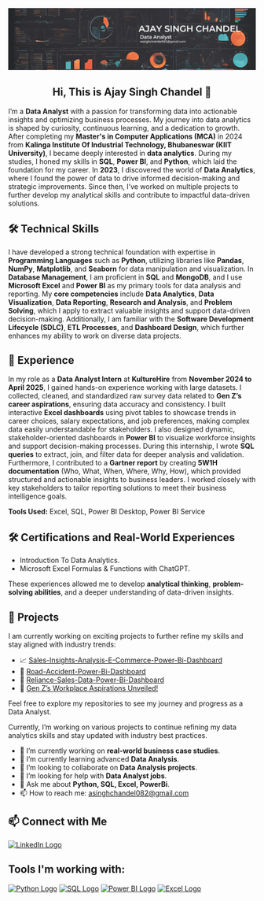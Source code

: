 <img src="AJAY SINGH CHANDEL.png" alt="logo" style="max-width: 100%;">
<h2 align="center">Hi, This is Ajay Singh Chandel 👋</h2>

I’m a **Data Analyst** with a passion for transforming data into actionable insights and optimizing business processes. My journey into data analytics is shaped by curiosity, continuous learning, and a dedication to growth. After completing my **Master's in Computer Applications (MCA)** in 2024 from **Kalinga Institute Of Industrial Technology, Bhubaneswar (KIIT University)**, I became deeply interested in **data analytics**. During my studies, I honed my skills in **SQL**, **Power BI**, and **Python**, which laid the foundation for my career. In **2023**, I discovered the world of **Data Analytics**, where I found the power of data to drive informed decision-making and strategic improvements. Since then, I’ve worked on multiple projects to further develop my analytical skills and contribute to impactful data-driven solutions.

## 🛠 Technical Skills

I have developed a strong technical foundation with expertise in **Programming Languages** such as **Python**, utilizing libraries like **Pandas**, **NumPy**, **Matplotlib**, and **Seaborn** for data manipulation and visualization. In **Database Management**, I am proficient in **SQL** and **MongoDB**, and I use **Microsoft Excel** and **Power BI** as my primary tools for data analysis and reporting. My **core competencies** include **Data Analytics**, **Data Visualization**, **Data Reporting**, **Research and Analysis**, and **Problem Solving**, which I apply to extract valuable insights and support data-driven decision-making. Additionally, I am familiar with the **Software Development Lifecycle (SDLC)**, **ETL Processes**, and **Dashboard Design**, which further enhances my ability to work on diverse data projects.

## 💼 Experience

In my role as a **Data Analyst Intern** at **KultureHire** from **November 2024 to April 2025**, I gained hands-on experience working with large datasets. I collected, cleaned, and standardized raw survey data related to **Gen Z’s career aspirations**, ensuring data accuracy and consistency. I built interactive **Excel dashboards** using pivot tables to showcase trends in career choices, salary expectations, and job preferences, making complex data easily understandable for stakeholders. I also designed dynamic, stakeholder-oriented dashboards in **Power BI** to visualize workforce insights and support decision-making processes. During this internship, I wrote **SQL queries** to extract, join, and filter data for deeper analysis and validation. Furthermore, I contributed to a **Gartner report** by creating **5W1H documentation** (Who, What, When, Where, Why, How), which provided structured and actionable insights to business leaders. I worked closely with key stakeholders to tailor reporting solutions to meet their business intelligence goals.

**Tools Used:** Excel, SQL, Power BI Desktop, Power BI Service


## 🛠 Certifications and Real-World Experiences   
- Introduction To Data Analytics.
- Microsoft Excel Formulas & Functions with ChatGPT. 

These experiences allowed me to develop **analytical thinking**, **problem-solving abilities**, and a deeper understanding of data-driven insights.  

## 📂 Projects  
I am currently working on exciting projects to further refine my skills and stay aligned with industry trends:  
- 📈 [Sales-Insights-Analysis-E-Commerce-Power-Bi-Dashboard](https://github.com/asinghchandel082/Sales-Insights-Analysis-E-Commerce-Power-Bi-Dashboard) 
- 🔗 [Road-Accident-Power-Bi-Dashboard](https://github.com/asinghchandel082/Road-Accident-Power-Bi-Dashboard)
- 🛒 [Reliance-Sales-Data-Power-Bi-Dashboard](https://github.com/asinghchandel082/Reliance-Sales-Data-Power-Bi-Dashboard)
- 🚀 [Gen Z’s Workplace Aspirations Unveiled!](https://github.com/asinghchandel082/Gen-Z-s-Workplace-Aspirations-Unveiled-)

Feel free to explore my repositories to see my journey and progress as a Data Analyst.  

Currently, I’m working on various projects to continue refining my data analytics skills and stay updated with industry best practices.

- 🔭 I’m currently working on **real-world business case studies**.
- 🌱 I’m currently learning advanced **Data Analysis**.
- 👯 I’m looking to collaborate on **Data Analysis projects**.
- 🤔 I’m looking for help with **Data Analyst jobs**.
- 💬 Ask me about **Python, SQL, Excel, PowerBi**.
- 📫 How to reach me: asinghchandel082@gmail.com

## 📫 Connect with Me  
[<img src="https://img.icons8.com/color/100/linkedin.png" alt="LinkedIn Logo" width="40" height="40"/>](https://www.linkedin.com/in/ajay-singh-chandel/) 

## Tools I'm working with:
[<img src="https://upload.wikimedia.org/wikipedia/commons/c/c3/Python-logo-notext.svg" alt="Python Logo" width="40" height="40"/>](https://www.python.org/)
[<img src="https://upload.wikimedia.org/wikipedia/commons/8/87/Sql_data_base_with_logo.png" alt="SQL Logo" width="40" height="40"/>](https://www.mysql.com/)
[<img src="https://cdn.worldvectorlogo.com/logos/power-bi.svg" alt="Power BI Logo" width="40" height="40"/>](https://www.microsoft.com/en-us/power-platform/products/power-bi)
[<img src="https://img.icons8.com/color/100/microsoft-excel-2019.png" alt="Excel Logo" width="40" height="40"/>](https://www.microsoft.com/en-in/microsoft-365/excel)

